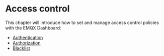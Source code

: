 # Access control

This chapter will introduce how to set and manage access control policies with the EMQX Dashboard:

- [Authentication](./authn.md)
- [Authorization](./authz.md)
- [Blacklist](./blacklist.md)





